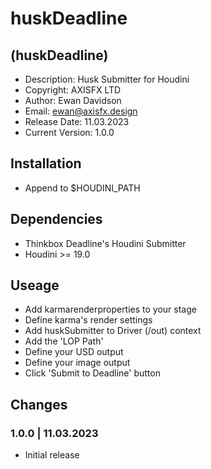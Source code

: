 # huskDeadline

## (huskDeadline)

* Description: Husk Submitter for Houdini
* Copyright: AXISFX LTD
* Author: Ewan Davidson
* Email: ewan@axisfx.design
* Release Date: 11.03.2023
* Current Version: 1.0.0

## Installation

* Append to $HOUDINI_PATH

## Dependencies

* Thinkbox Deadline's Houdini Submitter
* Houdini >= 19.0

## Useage

* Add karmarenderproperties to your stage
* Define karma's render settings
* Add huskSubmitter to Driver (/out) context
* Add the 'LOP Path'
* Define your USD output
* Define your image output
* Click 'Submit to Deadline' button

## Changes

### 1.0.0  |  11.03.2023

* Initial release